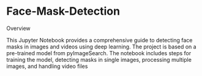 # Face-Mask-Detection

Overview

This Jupyter Notebook provides a comprehensive guide to detecting face masks in images and videos using deep learning. The project is based on a pre-trained model from pyImageSearch. The notebook includes steps for training the model, detecting masks in single images, processing multiple images, and handling video files
